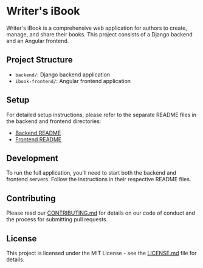 # Writer's iBook

Writer's iBook is a comprehensive web application for authors to create, manage, and share their books. This project consists of a Django backend and an Angular frontend.

## Project Structure

- `backend/`: Django backend application
- `ibook-frontend/`: Angular frontend application

## Setup

For detailed setup instructions, please refer to the separate README files in the backend and frontend directories:

- [Backend README](backend/README.md)
- [Frontend README](ibook-frontend/README.md)

## Development

To run the full application, you'll need to start both the backend and frontend servers. Follow the instructions in their respective README files.

## Contributing

Please read our [CONTRIBUTING.md](CONTRIBUTING.md) for details on our code of conduct and the process for submitting pull requests.

## License

This project is licensed under the MIT License - see the [LICENSE.md](LICENSE.md) file for details.
